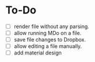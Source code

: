 # To-Do

- [ ] render file without any parsing.
- [ ] allow running MDo on a file.
- [ ] save file changes to Dropbox.
- [ ] allow editing a file manually.
- [ ] add material design
